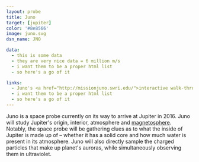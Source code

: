 ```yaml
---
layout: probe
title: Juno
target: [jupiter]
color: '#8e8566'
image: juno.svg
dsn_name: JNO

data:
  - this is some data
  - they are very nice data = 6 million m/s
  - i want them to be a proper html list
  - so here's a go of it

links:
  - Juno's <a href="http://missionjuno.swri.edu/">interactive walk-through</a> of the science behind the mission
  - i want them to be a proper html list
  - so here's a go of it
---
```

Juno is a space probe currently on its way to arrive at Jupiter in 2016. Juno will study Jupiter's origin, interior, atmosphere and <a href="https://solarsystem.nasa.gov/scitech/display.cfm?ST_ID=1589">magnetosphere</a>. Notably, the space probe will be gathering clues as to what the inside of Jupiter is made up of – whether it has a solid core and how much water is present in its atmosphere. Juno will also directly sample the charged particles that make up planet's auroras, while simultaneously observing them in ultraviolet.